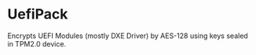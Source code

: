 # UefiPack

Encrypts UEFI Modules (mostly DXE Driver) by AES-128 using keys sealed in TPM2.0 device.
